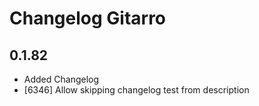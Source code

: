 # Changelog Gitarro

## 0.1.82

- Added Changelog
- [6346] Allow skipping changelog test from description
